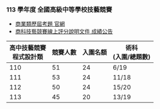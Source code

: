 ### 113 學年度 全國高級中等學校技藝競賽

- [商業類歷屆考題 官網](https://sci-me.k12ea.gov.tw/Contest/HistoryQuestionsList?c_class=2)
- [商科技藝競賽線上評分說明文件 成績公告](https://hackmd.io/@biz-pg/announce/https%3A%2F%2Fhackmd.io%2F%40biz-pg%2Fscoreboard)


| 高中技藝競賽<br>程式設計類 | 競賽人數 | 入圍名額 | 術科</br>(入圍/總題數) |
|-----------------------|----------|----------|--------------|
| 110                   | 51       | 24       | 6/19            |
| 111                   | 53       | 24       | 11/18           |
| 112                   | 50       | 24       | 15/20           |
| 113                   | 45       | 20       | 13/19           |
